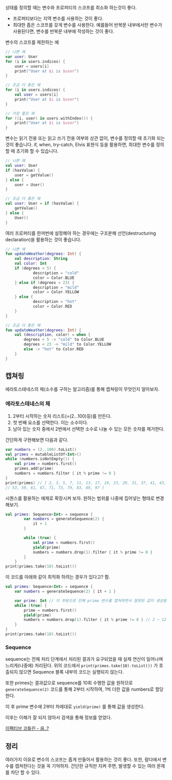 상태를 정의할 때는 변수와 프로퍼티의 스코프를 최소화 하는것이 좋다.

- 프로퍼티보다는 지역 변수를 사용하는 것이 좋다.
- 최대한 좁은 스코프를 갖게 변수를 사용한다. 예를들어 반복문 내부에서만 변수가 사용된다면, 변수를 반복문 내부에 작성하는 것이 좋다.

변수의 스코프를 제한하는 예

```kotlin
// 나쁜 예
var user: User
for (i in users.indices) {
	user = users[i]
	print("User at $i is $user")
}

// 조금 더 좋은 예
for (i in users.indices) {
	val user = users[i]
	print("User at $i is $user")
}

// 가장 좋은 예
for ((i, user) in users.withIndex()) {
	print("User at $i is $user")
}
```

변수는 읽기 전용 또는 읽고 쓰기 전용 여부와 상관 없이, 변수를 정의할 때 초기화 되는 것이 좋습니다. if, when, try-catch, Elvis 표현식 등을 활용하면, 최대한 변수를 정의할 때 초기화 할 수 있습니다.

```kotlin
// 나쁜 예
val user: User
if (hasValue) {
	user = getValue()
} else {
	user = User()
}

// 조금 더 좋은 예
val user: User = if (hasValue) {
	getValue()
} else {
	User()
}
```

여러 프로퍼티를 한꺼번에 설정해야 하는 경우에는 구조분해 선언(destructuring declaration)을 활용하는 것이 좋습니다.

```kotlin
// 나쁜 예
fun updateWeather(degrees: Int) {
	val description: String
	val color: Int
	if (degrees < 5) {
			description = "cold"
			color = Color.BLUE
	} else if (degrees < 23) {
			description = "mild"
			color = Color.YELLOW			
	} else {
			description = "hot"
			color = Color.RED
	}
}

// 조금 더 좋은 예
fun updateWeather(degrees: Int) {
	val (description, color) = when {
		degrees < 5 -> "cold" to Color.BLUE
		degrees < 23 -> "mild" to Color.YELLOW
		else -> "hot" to Color.RED
	}
}
```

## 캡쳐링

에라토스테네스의 체(소수를 구하는 알고리즘)를 통해 캡쳐링이 무엇인지 알아보자.

### 에라토스테네스의 체

1. 2부터 시작하는 숫자 리스트(=(2…100)등)를 만든다.
2. 첫 번째 요소를 선택한다. 이는 소수이다.
3. 남아 있는 숫자 중에서 2번에서 선택한 소수로 나눌 수 있는 모든 숫자를 제거한다.

간단하게 구현해보면 다음과 같다.

```kotlin
var numbers = (2..100).toList()
val primes = mutableListOf<Int>()
while (numbers.isNotEmpty()) {
	val prime = numbers.first()
	primes.add(prime)
	numbers = numbers.filter { it % prime != 0 }
}
print(primes) // [ 2, 3, 5, 7, 11, 13, 17, 19, 23, 29, 31, 37, 41, 43, 47
// 53, 59, 61, 67, 71, 73, 79, 83, 89, 97 ]
```

시퀀스를 활용하는 예제로 확장시켜 보자. 원하는 범위를 나중에 집어넣는 형태로 변경해보기.

```kotlin
val primes: Sequence<Int> = sequence {
        var numbers = generateSequence(2) {
            it + 1
        }

        while (true) {
            val prime = numbers.first()
            yield(prime)
            numbers = numbers.drop(1).filter { it % prime != 0 }
        }
    }
print(primes.take(10).toList())
```

이 코드를 아래와 같이 최적화 하려는 경우가 있다고? 함.

```kotlin
val primes: Sequence<Int> = sequence {
	var numbers = generateSequence(2) { it + 1 }

	var prime: Int // 이 부분으로 인해 prime 변수를 캡쳐하면서 잘못된 값이 생성됨
	while (true) {
		prime = numbers.first()
		yield(prime)
		numbers = numbers.drop(1).filter { it % prime != 0 } // 2 ~ 12
	}
}
print(primes.take(10).toList())
```

### Sequence

sequence는 전체 처리 단계에서 처리된 결과가 요구되었을 때 실제 연산이 일어나며 느리게(나중에) 처리된다. 위의 코드에서 `print(primes.take(10).toList())` 가 호출되지 않으면 Sequence 블록 내부의 코드는 실행되지 않는다.

또한 primes는 결과값으로 sequence를 10회 수행한 값을 원하므로 `generateSequence(2)` 코드를 통해 2부터 시작하여, 1씩 더한 값을 numbers로 할당한다.

이 후 prime 변수에 2부터  차례대로 `yield(prime)` 를 통해 값을 생성한다.

이후는 이해가 잘 되지 않아서 검색을 통해 정보를 얻었다.

[이펙티브 코틀린 - 음..?](https://two22.tistory.com/73)

## 정리

여러가지 이유로 변수의 스코프는 좁게 만들어서 활용하는 것이 좋다. 또한, 람다에서 변수를 캡쳐한다는 것을 꼭 기억하자. 간단한 규칙만 지켜 주면, 발생할 수 있는 여러 문제를 차단 할 수 있다.